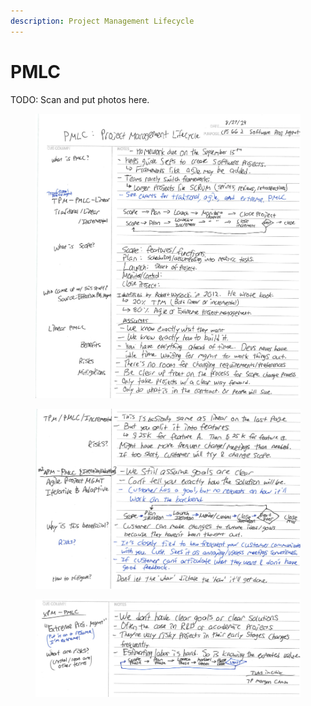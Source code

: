```yaml
---
description: Project Management Lifecycle
---
```


# PMLC

TODO: Scan and put photos here.

<figure><img src="../../../.gitbook/assets/image (759).png" alt=""><figcaption></figcaption></figure>

<figure><img src="../../../.gitbook/assets/image (760).png" alt=""><figcaption></figcaption></figure>

<figure><img src="../../../.gitbook/assets/image (761).png" alt=""><figcaption></figcaption></figure>
